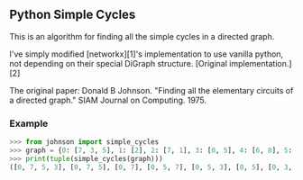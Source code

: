 ## Python Simple Cycles

This is an algorithm for finding all the simple cycles in a directed graph.

I've simply modified [networkx][1]'s implementation to use vanilla python, not depending on their special DiGraph structure. [Original implementation.][2]

The original paper: Donald B Johnson. "Finding all the elementary circuits of a directed graph." SIAM Journal on Computing. 1975.
 

### Example

```python
>>> from johnson import simple_cycles
>>> graph = {0: [7, 3, 5], 1: [2], 2: [7, 1], 3: [0, 5], 4: [6, 8], 5: [0, 3, 7], 6: [4, 8], 7: [0, 2, 5, 8], 8: [4, 6, 7]}
>>> print(tuple(simple_cycles(graph)))
([0, 7, 5, 3], [0, 7, 5], [0, 7], [0, 5, 7], [0, 5, 3], [0, 5], [0, 3, 5, 7], [0, 3, 5], [0, 3], [1, 2], [2, 7], [3, 5], [8, 7], [8, 6, 4], [8, 6], [8, 4, 6], [8, 4], [5, 7], [4, 6])
```
